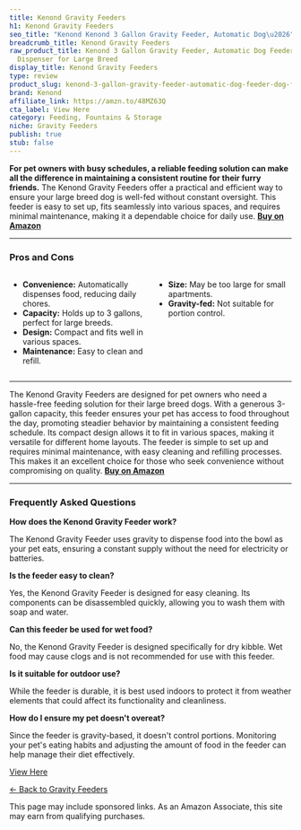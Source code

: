 ```yaml
---
title: Kenond Gravity Feeders
h1: Kenond Gravity Feeders
seo_title: "Kenond Kenond 3 Gallon Gravity Feeder, Automatic Dog\u2026"
breadcrumb_title: Kenond Gravity Feeders
raw_product_title: Kenond 3 Gallon Gravity Feeder, Automatic Dog Feeder, Dog Food
  Dispenser for Large Breed
display_title: Kenond Gravity Feeders
type: review
product_slug: kenond-3-gallon-gravity-feeder-automatic-dog-feeder-dog-food-dispenser-8b5247b4
brand: Kenond
affiliate_link: https://amzn.to/48MZ63Q
cta_label: View Here
category: Feeding, Fountains & Storage
niche: Gravity Feeders
publish: true
stub: false
---
```


<div id="intro" class="full-width">
  <p><strong>For pet owners with busy schedules, a reliable feeding solution can make all the difference in maintaining a consistent routine for their furry friends.</strong> The Kenond Gravity Feeders offer a practical and efficient way to ensure your large breed dog is well-fed without constant oversight. This feeder is easy to set up, fits seamlessly into various spaces, and requires minimal maintenance, making it a dependable choice for daily use. <a href="https://amzn.to/48MZ63Q" rel="nofollow sponsored noopener" target="_blank"><strong>Buy on Amazon</strong></a></p>
</div>

<hr />
<h3 id="pros-cons">Pros and Cons</h3>
<div class="pc-grid" style="display:grid;grid-template-columns:1fr 1fr;gap:16px;">
  <ul>
    <li><strong>Convenience:</strong> Automatically dispenses food, reducing daily chores.</li>
    <li><strong>Capacity:</strong> Holds up to 3 gallons, perfect for large breeds.</li>
    <li><strong>Design:</strong> Compact and fits well in various spaces.</li>
    <li><strong>Maintenance:</strong> Easy to clean and refill.</li>
  </ul>
  <ul>
    <li><strong>Size:</strong> May be too large for small apartments.</li>
    <li><strong>Gravity-fed:</strong> Not suitable for portion control.</li>
  </ul>
</div>
<hr />

<div class="full-width">
  <p>The Kenond Gravity Feeders are designed for pet owners who need a hassle-free feeding solution for their large breed dogs. With a generous 3-gallon capacity, this feeder ensures your pet has access to food throughout the day, promoting steadier behavior by maintaining a consistent feeding schedule. Its compact design allows it to fit in various spaces, making it versatile for different home layouts. The feeder is simple to set up and requires minimal maintenance, with easy cleaning and refilling processes. This makes it an excellent choice for those who seek convenience without compromising on quality. <a href="https://amzn.to/48MZ63Q" rel="nofollow sponsored noopener" target="_blank"><strong>Buy on Amazon</strong></a></p>
</div>

<hr />
<h3 id="faqs">Frequently Asked Questions</h3>

<p><strong>How does the Kenond Gravity Feeder work?</strong></p>
<p>The Kenond Gravity Feeder uses gravity to dispense food into the bowl as your pet eats, ensuring a constant supply without the need for electricity or batteries.</p>

<p><strong>Is the feeder easy to clean?</strong></p>
<p>Yes, the Kenond Gravity Feeder is designed for easy cleaning. Its components can be disassembled quickly, allowing you to wash them with soap and water.</p>

<p><strong>Can this feeder be used for wet food?</strong></p>
<p>No, the Kenond Gravity Feeder is designed specifically for dry kibble. Wet food may cause clogs and is not recommended for use with this feeder.</p>

<p><strong>Is it suitable for outdoor use?</strong></p>
<p>While the feeder is durable, it is best used indoors to protect it from weather elements that could affect its functionality and cleanliness.</p>

<p><strong>How do I ensure my pet doesn't overeat?</strong></p>
<p>Since the feeder is gravity-based, it doesn't control portions. Monitoring your pet's eating habits and adjusting the amount of food in the feeder can help manage their diet effectively.</p>
<p><a class="btn" href="https://amzn.to/48MZ63Q" target="_blank" rel="nofollow sponsored noopener">View Here</a></p>
<p><a href="/roundups/feeding-fountains-storage/gravity-feeders/">← Back to Gravity Feeders</a></p>
<aside class="disclosure">This page may include sponsored links. As an Amazon Associate, this site may earn from qualifying purchases.</aside>
